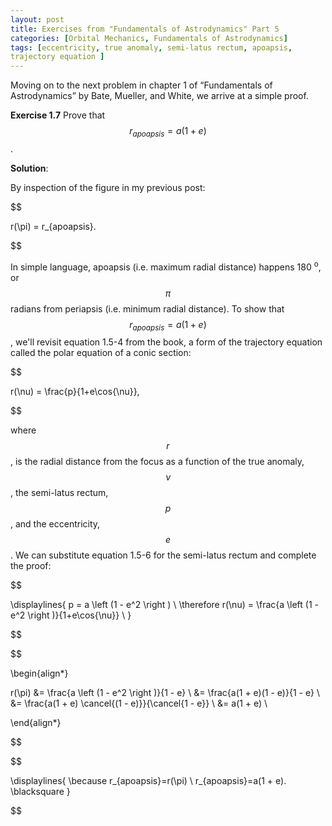 ```yaml
---
layout: post
title: Exercises from "Fundamentals of Astrodynamics" Part 5
categories: [Orbital Mechanics, Fundamentals of Astrodynamics]
tags: [eccentricity, true anomaly, semi-latus rectum, apoapsis,
trajectory equation ]
---
```


Moving on to the next problem in chapter 1 of “Fundamentals of
Astrodynamics” by Bate, Mueller, and White, we arrive at a simple proof.

**Exercise 1.7** Prove that $$r_{apoapsis}=a(1 + e)$$.

**Solution**:

By inspection of the figure in my previous post:

$$

r(\pi) = r_{apoapsis}.

$$

In simple language, apoapsis (i.e. maximum radial distance) happens 180
<sup>o</sup>, or $$\pi$$ radians from periapsis (i.e. minimum radial distance).
To show that $$r_{apoapsis}=a(1 + e)$$, we'll revisit equation 1.5-4 from the
book, a form of the trajectory equation called the polar equation of a conic
section:

$$

r(\nu) = \frac{p}{1+e\cos{\nu}},

$$

where $$r$$, is the radial distance from the focus as a function of the true
anomaly, $$\nu$$, the semi-latus rectum, $$p$$, and the eccentricity, $$e$$.  We
can substitute equation 1.5-6 for the semi-latus rectum and complete the proof:

$$

\displaylines{
  p = a \left (1 - e^2 \right ) \\
  \therefore r(\nu) = \frac{a \left (1 - e^2 \right )}{1+e\cos{\nu}} \\
}

$$

$$

\begin{align*}

r(\pi) &= \frac{a \left (1 - e^2 \right )}{1 - e} \\
       &= \frac{a(1 + e)(1 - e)}{1 - e} \\
       &= \frac{a(1 + e) \cancel{(1 - e)}}{\cancel{1 - e}} \\
       &= a(1 + e) \\

\end{align*}

$$

$$

\displaylines{
  \because r_{apoapsis}=r(\pi) \\
  r_{apoapsis}=a(1 + e). \blacksquare
}

$$
